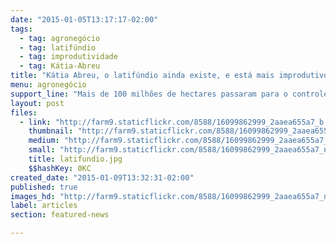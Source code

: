 ```yaml
---
date: "2015-01-05T13:17:17-02:00"
tags:
  - tag: agronegócio
  - tag: latifúndio
  - tag: improdutividade
  - tag: Kátia-Abreu
title: "Kátia Abreu, o latifúndio ainda existe, e está mais improdutivo"
menu: agronegócio
support_line: "Mais de 100 milhões de hectares passaram para o controle de latifundiários, que possuem em média mais de 2.400 hectares."
layout: post
files:
  - link: "http://farm9.staticflickr.com/8588/16099862999_2aaea655a7_b.jpg"
    thumbnail: "http://farm9.staticflickr.com/8588/16099862999_2aaea655a7_t.jpg"
    medium: "http://farm9.staticflickr.com/8588/16099862999_2aaea655a7_z.jpg"
    small: "http://farm9.staticflickr.com/8588/16099862999_2aaea655a7_n.jpg"
    title: latifundio.jpg
    $$hashKey: 0KC
created_date: "2015-01-09T13:32:31-02:00"
published: true
images_hd: "http://farm9.staticflickr.com/8588/16099862999_2aaea655a7_n.jpg"
label: articles
section: featured-news

---
```

